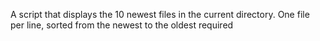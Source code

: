 A script that displays the 10 newest files in the current directory. One file per line, sorted from the newest to the oldest required

